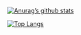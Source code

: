 [![Anurag’s github stats](https://github-readme-stats.vercel.app/api?username=AikoJu)](https://github.com/AikoJu)

[![Top Langs](https://github-readme-stats.vercel.app/api/top-langs/?username=AikoJu&layout=compact)](https://github.com/AikoJu)

